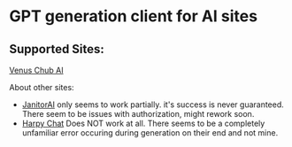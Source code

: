 # GPT generation client for AI sites

## Supported Sites:

[Venus Chub AI](venus.chub.ai)

About other sites:

- [JanitorAI](janitorai.com) only seems to work partially. it's success is never guaranteed. There seem to be issues with authorization, might rework soon.
- [Harpy Chat](harpy.chat) Does NOT work at all. There seems to be a completely unfamiliar error occuring during generation on their end and not mine.
